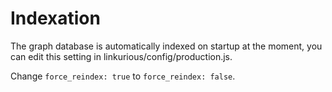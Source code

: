 # Indexation

The graph database is automatically indexed on startup at the moment, you can edit this setting in linkurious/config/production.js.

Change ```force_reindex: true``` to ```force_reindex: false```.



